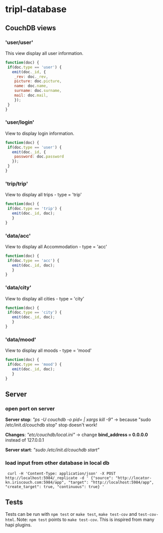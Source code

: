 # tripl-database


## CouchDB views

### 'user/user'
This view display all user information.

```javascript
function(doc) {
 if(doc.type == 'user') {
   emit(doc._id, {
	_rev: doc._rev,
	picture: doc.picture,
	name: doc.name, 
	surname: doc.surname,
	mail: doc.mail,
	});
 }
}
```
### 'user/login'
View to display login information.

```javascript
function(doc) {
 if(doc.type == 'user') {
   emit(doc._id, {
   	password: doc.password
   });
 }
}
```


### 'trip/trip'
View to display all trips - type = 'trip'


```javascript
function(doc) {
 if(doc.type == 'trip') {
   emit(doc._id, doc);
   }
}
```

### 'data/acc'
View to display all Accommodation - type = 'acc'


```javascript
function(doc) {
 if(doc.type == 'acc') {
   emit(doc._id, doc);
   }
}
```

### 'data/city'
View to display all cities - type = 'city'


```javascript
function(doc) {
 if(doc.type == 'city') {
   emit(doc._id, doc);
   }
}
```

### 'data/mood'
View to display all moods - type = 'mood'


```javascript
function(doc) {
 if(doc.type == 'mood') {
   emit(doc._id, doc);
   }
}
```


## Server

### open port on server

**Server stop**: *"ps -U couchdb -o pid= | xargs kill -9"* -> because "sudo /etc/init.d/couchdb stop" stop doesn't work!

**Changes**: *"etc/couchdb/local.ini"* -> change **bind_address = 0.0.0.0** instead of 127.0.0.1

**Server start**: *"sudo /etc/init.d/couchdb start"*

### load input from other database in local db

```
 curl -H 'Content-Type: application/json' -X POST http://localhost:5984/_replicate -d ' {"source": "http://locator-kn.iriscouch.com:5984/app", "target": "http://localhost:5984/app", "create_target": true, "continuous": true} '
```


## Tests

Tests can be run with `npm test` or `make test`, `make test-cov` and `test-cov-html`.
Note:  `npm test` points to `make test-cov`. This is inspired from many hapi plugins.
